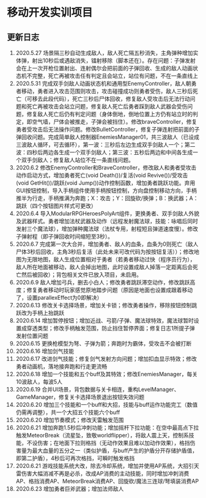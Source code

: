 # 移动开发实训项目
更新日志
---
1. 2020.5.27 场景隔三秒自动生成敌人，敌人死亡隔五秒消失，主角弹种增加实体弹，射出10秒后或遇敌消失，镭射移除（脚本还在）。存在问题：子弹发射会在上一次开枪位置射出、连射偶尔会把前面的子弹回收、生成的敌人动画状态机不完整，死亡再被攻击任有判定且会站立，站位有问题，不在一条直线上
2. 2020.5.31 完成双手剑敌人动画状态机和通用型EnemyController，敌人朝勇者移动，勇者进入攻击范围则攻击，攻击碰撞成功则勇者受伤，敌人三秒后死亡（可移去此段代码），死亡三秒后尸体回收，修复敌人受攻击后无法行动问题和死亡再被攻击会站立问题，修复敌人死亡后勇者踩到敌人武器会受伤问题，修复敌人死亡后仍有判定问题（身体倒地，倒地位置上方仍有站立时的判定，即空气墙，尸体会被推走，子弹会被挡住）。修改braveController，修复勇者受攻击后无法操作问题。修改BulletController，修复子弹连射把前面的子弹回收问题。完成简单敌人控制器EnemiesManager01，共三波敌人（已设成三波敌人循环，可去循环），第一波：三秒后左边生成双手剑敌人一个；第二波：四秒后两边各生成一个双手剑敌人；第三波：五秒后两边和中间各生成一个双手剑敌人；修复敌人站位不在一条直线问题。
2. 2020.6.2 修改EnemyController和BraveController，修改敌人和勇者受攻击动作启动方式，增加勇者死亡(void Death())/复活(void Revive())/受攻击(void GetHit())/跳跃(void Jump())动作控制函数，增加勇者跳跃功能。弃用GUI按钮控制，导入手柄组件使用手柄按钮控制，方向盘控制移动方向，手柄推半为行走，手柄推满为奔跑；X：攻击；Y：回旋砍/换弹；B：换武器；A：跳跃（四个按钮图片样式可更改）
3. 2020.6.4 导入ModularRPGHeroesPolyArt组件，更换勇者、双手剑敌人外貌及武器样式。勇者增加法杖武器及动作（远程发射魔法球，技能：咏唱后同时发射三个魔法球），增加弹种魔法球（法杖专用，射程短且弹道速度慢）。修改子弹射程（即子弹回收时间缩短至3秒）。
4. 2020.6.7 完成第一次大合并，增加勇者、敌人的血条，血条为0则死亡（敌人尸体3秒后回收，主角3秒后复活（此处未来可改代码为按按钮复活））；修改地图为无限地图，敌人生成位置相对于勇者（若勇者移动过快（程序员行为），敌人所在地面被移动，敌人会掉出地图，此时设置成敌人掉落一定距离后会死亡然后被回收）；背包相关文件已放入项目，未启用。
5. 2020.6.9 敌人增加弓兵，删去小白人；修改勇者跳跃滞空动作，修改跳跃高度；修复勇者移动时玩家感觉原地踏步问题（原因是地面也设置成跟着移动了，设置parallexEffect为0即解决）
6. 2020.6.13 修改关卡选择场景，增加关卡锁；修改勇者操作，移除按钮控制跳跃改为手柄上抬跳跃
7. 2020.6.14 增加暂停按钮；增加近战、弓箭/子弹、魔法球特效，魔法球暂时设置成穿透类型；修改手柄触发范围，防止挡住暂停界面；修复日志1所提子弹发射位置问题
8. 2020.6.15 更换枪模型为弩、子弹为箭；奔跑时为霸体，受攻击不会被打断
9. 2020.6.16 增加剑气技能
10. 2020.6.17 改进剑气技能；修复剑气发射方向问题；增加扣血显示特效；修改勇者动画机，落地接奔跑和行走更流畅
11. 2020.6.18 增加一个技能和五个buff及其特效；修改EnemiesManager，每关10波敌人，每波5人
12. 2020.6.19 合并UI场景，背包数据与关卡相连，重构LevelManager、GameManager，修复关卡选择场景退出按钮失效问题
13. 2020.6.20 增加三个技能和一个buff和大招，技能与buff运作功能完工（数值仍需再调整），共一个大招五个技能六个buff
14. 2020.6.20 增加节奏模式；修改天雷触发范围
15. 2020.6.21 增加奔跑1.5秒后冲刺功能；增加摇杆下拉功能：在空中最高点下拉触发MeteorBreak（流星坠，致敬worldflipper），将敌人震上天，控制系技能，不设伤害；在地面下拉则格挡（无动作效果且难以加动作效果），格挡伤害量为最大血量的五分之一（类似护盾，与buff产生的护盾分开存储护盾值，即第二护盾），4秒后可再次格挡，可瞬时触发格挡
16. 2020.6.21 游戏技能系统大改，除去冷却系统，增加并使用AP系统，大招引天雷伤害大幅消减不再是必杀，改成AP消费的主动技能，同时增加冲刺消费AP、格挡消费AP、MeteorBreak消费AP、回旋砍/魔法三连球/弩填装消费AP
17. 2020.6.23 增加勇者巨斧武器；增加法师敌人